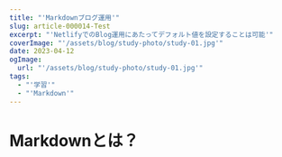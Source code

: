 ```yaml
---
title: "'Markdownブログ運用'"
slug: article-000014-Test
excerpt: "'NetlifyでのBlog運用にあたってデフォルト値を設定することは可能'"
coverImage: "'/assets/blog/study-photo/study-01.jpg'"
date: 2023-04-12
ogImage:
  url: "'/assets/blog/study-photo/study-01.jpg'"
tags:
  - "'学習'"
  - "'Markdown'"
---
```

# Markdownとは？